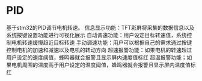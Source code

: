 # PID
基于stm32的PID调节电机转速。
信息显示功能：TFT彩屏将采集的数据信息以及系统按键设置功能进行可视化展示
自动调速功能：用户设定目标转速值，系统控制电机转速缓慢趋近目标转速
手动调速功能：用户可以根据自己的需求通过按键控制电机的加速和减速以及电机的转动方向
超速报警功能：如果电机的转速超过用户设定的速度阈值，蜂鸣器就会报警且显示屏内速度值标红
超温报警功能；如果电机周围的温度高于用户设定的温度阈值，蜂鸣器就会报警且显示屏内温度值标红

